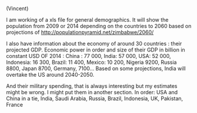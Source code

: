 (Vincent)

I am working of a xls file for general demographics. It will show the population from 2009 or 2014 depending on the countries to 2060 based on projections of http://populationpyramid.net/zimbabwe/2060/

I also have information about the economy of around 30 countries : their projected GDP.
Economic power in order and size of their GDP in billion in constant USD OF 2014 : China : 77 000, India: 57 000, USA: 52 000, Indonesia: 16 300, Brazil: 11 400, Mexico: 10 200, Nigeria 9200, Russia 8800, Japan 8700, Germany, 7100... 
Based on some projections, India will overtake the US around 2040-2050. 

And their military spending, that is always interesting but my estimates might be wrong. I might put them in another section. In order: USA and China in a tie, India, Saudi Arabia, Russia, Brazil, Indonesia, UK, Pakistan, France
